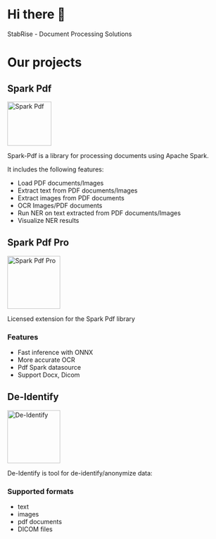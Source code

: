 # Hi there 👋

StabRise - Document Processing Solutions

# Our projects

## Spark Pdf

<a href="https://stabrise.com/spark-pdf/"><img alt="Spark Pdf" src="https://stabrise.com/media/filer_public_thumbnails/filer_public/de/31/de3156f0-386d-4b3b-ac7e-8856a38f7c1e/sparkpdflogo.png__808x214_subsampling-2.webp" height="100" /></a>

Spark-Pdf is a library for processing documents using Apache Spark.

It includes the following features:

- Load PDF documents/Images
- Extract text from PDF documents/Images
- Extract images from PDF documents
- OCR Images/PDF documents
- Run NER on text extracted from PDF documents/Images
- Visualize NER results

## Spark Pdf Pro

<a href="https://stabrise.com/spark-pdf-pro/"><img alt="Spark Pdf Pro" src="https://stabrise.com/media/filer_public_thumbnails/filer_public/59/b0/59b02ce8-31a8-4f1b-8550-56fa3f3593e7/sparkpdfpro1000.png__1000x231_subsampling-2.webp" height="120" /></a>

Licensed extension for the Spark Pdf library
### Features
 - Fast inference with ONNX
 - More accurate OCR
 - Pdf Spark datasource
 - Support Docx, Dicom

## De-Identify

<a href="https://deidentify.online"><img alt="De-Identify" src="https://stabrise.com/media/filer_public_thumbnails/filer_public/c4/da/c4da8d9f-ea3c-44cb-9495-1484bddc4490/de-identify.png__1000x250_subsampling-2.webp" height="120" /></a>

De-Identify is tool for de-identify/anonymize data:

### Supported formats
 - text
 - images
 - pdf documents
 - DICOM files
